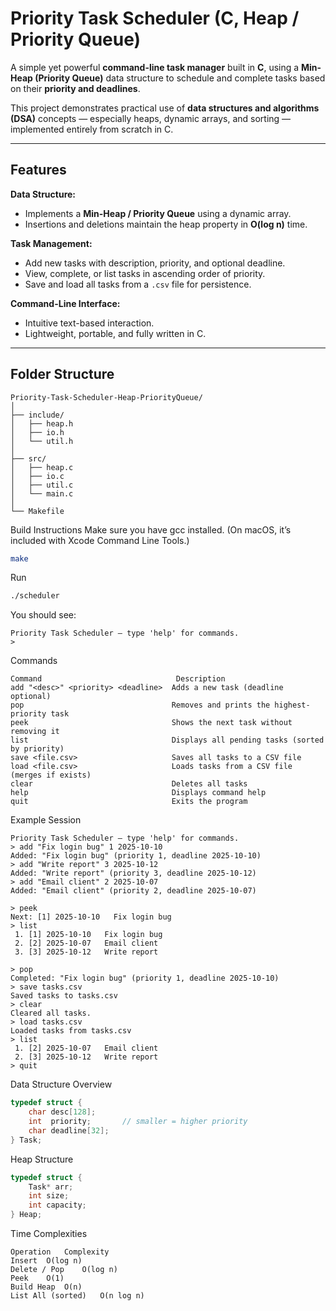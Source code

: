 # Priority Task Scheduler (C, Heap / Priority Queue)

A simple yet powerful **command-line task manager** built in **C**, using a **Min-Heap (Priority Queue)** data structure to schedule and complete tasks based on their **priority and deadlines**.

This project demonstrates practical use of **data structures and algorithms (DSA)** concepts — especially heaps, dynamic arrays, and sorting — implemented entirely from scratch in C.

---

## Features

**Data Structure:**

- Implements a **Min-Heap / Priority Queue** using a dynamic array.
- Insertions and deletions maintain the heap property in **O(log n)** time.

**Task Management:**

- Add new tasks with description, priority, and optional deadline.
- View, complete, or list tasks in ascending order of priority.
- Save and load all tasks from a `.csv` file for persistence.

**Command-Line Interface:**

- Intuitive text-based interaction.
- Lightweight, portable, and fully written in C.

---

## Folder Structure

```text
Priority-Task-Scheduler-Heap-PriorityQueue/
│
├── include/
│   ├── heap.h
│   ├── io.h
│   └── util.h
│
├── src/
│   ├── heap.c
│   ├── io.c
│   ├── util.c
│   └── main.c
│
└── Makefile
```

Build Instructions
Make sure you have gcc installed. (On macOS, it’s included with Xcode Command Line Tools.)

```bash
make
```

Run

```bash
./scheduler
```

You should see:

```text
Priority Task Scheduler — type 'help' for commands.
>
```

Commands

```text
Command	                             Description
add "<desc>" <priority> <deadline>	Adds a new task (deadline optional)
pop	                                Removes and prints the highest-priority task
peek	                            Shows the next task without removing it
list	                            Displays all pending tasks (sorted by priority)
save <file.csv>	                    Saves all tasks to a CSV file
load <file.csv>	                    Loads tasks from a CSV file (merges if exists)
clear	                            Deletes all tasks
help	                            Displays command help
quit	                            Exits the program
```

Example Session

```text
Priority Task Scheduler — type 'help' for commands.
> add "Fix login bug" 1 2025-10-10
Added: "Fix login bug" (priority 1, deadline 2025-10-10)
> add "Write report" 3 2025-10-12
Added: "Write report" (priority 3, deadline 2025-10-12)
> add "Email client" 2 2025-10-07
Added: "Email client" (priority 2, deadline 2025-10-07)

> peek
Next: [1] 2025-10-10   Fix login bug
> list
 1. [1] 2025-10-10   Fix login bug
 2. [2] 2025-10-07   Email client
 3. [3] 2025-10-12   Write report

> pop
Completed: "Fix login bug" (priority 1, deadline 2025-10-10)
> save tasks.csv
Saved tasks to tasks.csv
> clear
Cleared all tasks.
> load tasks.csv
Loaded tasks from tasks.csv
> list
 1. [2] 2025-10-07   Email client
 2. [3] 2025-10-12   Write report
> quit
```

Data Structure Overview

```c
typedef struct {
    char desc[128];
    int  priority;       // smaller = higher priority
    char deadline[32];
} Task;
```

Heap Structure

```c
typedef struct {
    Task* arr;
    int size;
    int capacity;
} Heap;
```

Time Complexities

```text
Operation	Complexity
Insert	O(log n)
Delete / Pop	O(log n)
Peek	O(1)
Build Heap	O(n)
List All (sorted)	O(n log n)
```
